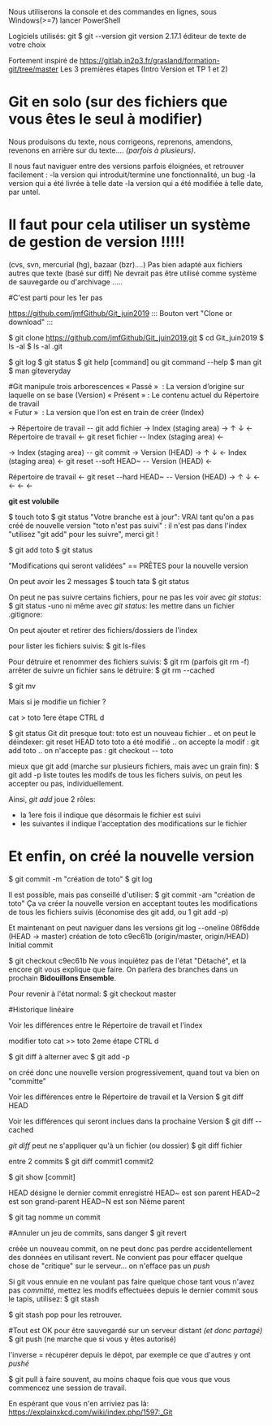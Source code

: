  Nous utiliserons la console et des commandes en lignes, sous Windows(>=7) lancer PowerShell


Logiciels utilisés:
git
	$ git --version
	git version 2.17.1
éditeur de texte de votre choix

Fortement inspiré de 
https://gitlab.in2p3.fr/grasland/formation-git/tree/master
Les 3 premières étapes (Intro Version et TP 1 et 2)

# Git en solo (sur des fichiers que vous êtes le seul à modifier)

Nous produisons du texte, nous corrigeons, reprenons, amendons,
revenons en arrière sur du texte.... *(parfois à plusieurs)*.

Il nous faut naviguer entre des versions parfois éloignées, et retrouver facilement :
	-la version qui introduit/termine une fonctionnalité, un bug
	-la version qui a été livrée à telle date
	-la version qui a été modifiée à telle date, par untel.

# Il faut pour cela utiliser un système de gestion de version !!!!!
(cvs, svn, mercurial (hg), bazaar (bzr)....)
Pas bien adapté aux fichiers autres que texte (basé sur diff)
Ne devrait pas être utilisé comme système de sauvegarde ou d'archivage .....

#C'est parti pour les 1er pas

https://github.com/jmfGithub/Git_juin2019
		::: Bouton vert "Clone or download" :::

$ git clone https://github.com/jmfGithub/Git_juin2019.git
$ cd Git_juin2019
$ ls -al
$ ls -al .git

$ git log
$ git status
$ git help [command] ou git command --help
$ man git
$ man giteveryday

#Git manipule trois arborescences
« Passé »   : La version d’origine sur laquelle on se base (Version)
« Présent » : Le contenu actuel du Répertoire de travail              
« Futur »   : La version que l’on est en train de créer    (Index)	

 →  Répertoire de travail -- git  add fichier ->	Index (staging area) →
↑ 																													 				    ↓
 ← Répertoire de travail <- git reset fichier -- Index (staging area)  ←

 → Index (staging area)      -- git  commit ->	    			Version (HEAD) →
↑ 																													 				      ↓
 ← Index (staging area)  <- git reset --soft HEAD~ --		  Version (HEAD) ←
       
   Répertoire de travail <- git reset --hard HEAD~  --   Version (HEAD) → 
	    ↑																														       ↓
			 ←											←										←							     ←


__git est volubile__

$ touch toto
$ git status
"Votre branche est à jour":  VRAI tant qu'on a pas créé de nouvelle version
"toto n'est pas suivi"    :  il n'est pas dans l'index
"utilisez "git add" pour les suivre", merci git !

$ git add toto
$ git status

"Modifications qui seront validées"  == PRÊTES pour la nouvelle version

On peut avoir les 2 messages
$ touch tata
$ git status

On peut ne pas suivre certains fichiers, pour ne pas les voir avec *git status*:
$ git status -uno
ni même avec *git status*: les mettre dans un fichier .gitignore:

On peut ajouter et retirer des fichiers/dossiers de l'index

pour lister les fichiers suivis:
$ git ls-files

Pour détruire et renommer des fichiers suivis:
$ git rm  (parfois git rm -f)
arrêter de suivre un fichier sans le détruire:
$ git rm --cached

$ git mv

Mais si je modifie un fichier ?

cat > toto
1ere étape
CTRL d

$ git status
Git dit presque tout:
toto est un nouveau fichier .. et on peut le déindexer: git reset HEAD toto
toto a été modifié          .. on accepte la modif    : git add toto
                            .. on n'accepte pas       : git checkout -- toto

mieux que git add (marche sur plusieurs fichiers, mais avec un grain fin):
$ git add -p
liste toutes les modifs de tous les fichers suivis, on peut les accepter ou pas, individuellement.

Ainsi, *git add* joue 2 rôles:
 - la 1ere fois il indique que désormais le fichier est suivi
 - les suivantes il indique l'acceptation des modifications sur le fichier


# Et enfin, on créé la nouvelle version
$ git commit -m "création de toto"
$ git log

Il est possible, mais pas conseillé d'utiliser:
$ git commit -am "création de toto"
Ça va créer la nouvelle version en acceptant toutes les modifications de tous les fichiers suivis (économise des git add, ou 1 git add -p)

Et maintenant on peut naviguer dans les versions
git log --oneline
08f6dde (HEAD -> master) création de toto
c9ec61b (origin/master, origin/HEAD) Initial commit

$ git checkout c9ec61b
Ne vous inquiétez pas de l'état "Détaché", et là encore git vous explique que faire. On parlera des branches dans un prochain __Bidouillons Ensemble__.

Pour revenir à l'état normal:
$ git checkout master

#Historique linéaire

Voir les différences entre le Répertoire de travail et l'index

modifier toto
cat >> toto
2eme étape
CTRL d

$ git diff
à alterner avec
$ git add -p

on créé donc une nouvelle version progressivement, quand tout va bien on "committe"

Voir les différences entre le Répertoire de travail et la Version
$ git diff HEAD

Voir les différences qui seront inclues dans la prochaine Version
$ git diff --cached

*git diff* peut ne s'appliquer qu'à un fichier (ou dossier)
$ git diff fichier

entre 2 commits
$ git diff commit1 commit2

$ git show [commit]

HEAD		désigne le dernier commit enregistré
HEAD~		est son parent
HEAD~2	est son grand-parent 
HEAD~N  est son Nième parent

$ git tag nomme un commit

#Annuler un jeu de commits, sans danger
$ git revert

créée un nouveau commit, on ne peut donc pas perdre accidentellement des données en utilisant revert. Ne convient pas pour effacer quelque chose de "critique" sur le serveur... on n'efface pas un *push*


Si git vous ennuie en ne voulant pas faire quelque chose tant vous n'avez pas *committé*, mettez les modifs effectuées depuis le dernier commit sous le tapis, utilisez:
$ git stash

$ git stash pop
pour les retrouver.

#Tout est OK pour être sauvegardé sur un serveur distant *(et donc partagé)*
$ git push  (ne marche que si vous y êtes autorisé)

l'inverse = récupérer depuis le dépot, par exemple ce que d'autres y ont *pushé*

$ git pull
à faire souvent, au moins chaque fois que vous que vous commencez une session de travail.

En espérant que vous n'en arriviez pas là:
https://explainxkcd.com/wiki/index.php/1597:_Git


